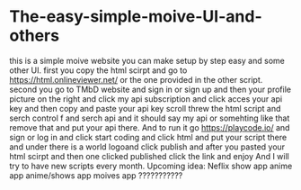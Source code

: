 # The-easy-simple-moive-UI-and-others
this is a simple moive website you can  make setup by step easy and some other UI.
first you copy the html scirpt and go to https://html.onlineviewer.net/ or the one provided in the other script.  
second you go to TMbD website and sign in or sign up and then your profile picture on the right and click my api subscription  and click acces your api key and then copy and paste your api key scroll threw the html script and serch control f  and serch api and it should say my api or somehting like that remove that and put your api there.
And to run it go https://playcode.io/ and sign or log in and click start coding and click html and put your script there and under there is a world logoand click publish and after you pasted your html scirpt and then one clicked published click the link and enjoy
And I will try to have new scripts every month.
Upcoming idea: 
Neflix show app 
anime app
anime/shows app 
moives app 
???????????
